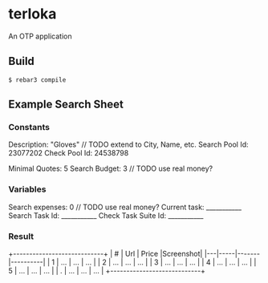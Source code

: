 terloka
=====

An OTP application

Build
-----

    $ rebar3 compile

Example Search Sheet
--------------------

### Constants
Description:    "Gloves"  // TODO extend to City, Name, etc.
Search Pool Id: 23077202
Check Pool Id:  24538798

Minimal Quotes: 5
Search Budget:  3  // TODO use real money?

### Variables
Search expenses:     0  // TODO use real money?
Current task:        ___________
Search Task Id:      ___________
Check Task Suite Id: ___________

### Result
+----------------------------+
| # | Url | Price |Screenshot|
|---|-----|-------|----------|
| 1 | ... | ...   |   ...    |
| 2 | ... | ...   |   ...    |
| 3 | ... | ...   |   ...    |
| 4 | ... | ...   |   ...    |
| 5 | ... | ...   |   ...    |
| . | ... | ...   |   ...    |
+----------------------------+


